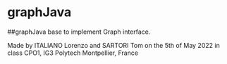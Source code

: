 # graphJava

##graphJava base to implement Graph interface.

Made by ITALIANO Lorenzo and SARTORI Tom on the 5th of May 2022
in class CPO1, IG3 Polytech Montpellier, France
